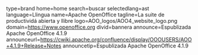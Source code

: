 type=brand
home=home
search=buscar
selectedlang=ast
language=Llingua
name=Apache OpenOffice
tagline=La suite de productividá abierta y llibre
logo=AOO_logos/AOO4_website_logo.png
domain=https://www.openoffice.org
divid=bannera
announce=Espublizada Apache OpenOffice 4.1.9
announceurl=https://cwiki.apache.org/confluence/display/OOOUSERS/AOO+4.1.9+Release+Notes
announcetip=Espublizada Apache OpenOffice 4.1.9
~~~~~~
